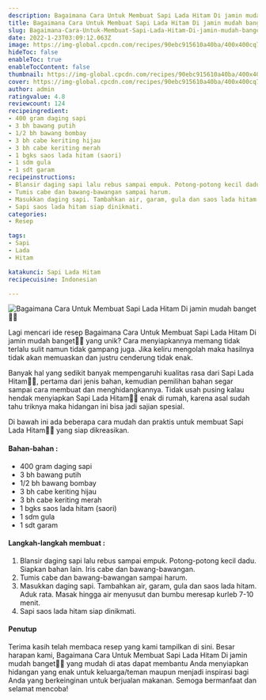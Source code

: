 ```yaml
---
description: Bagaimana Cara Untuk Membuat Sapi Lada Hitam Di jamin mudah banget"
title: Bagaimana Cara Untuk Membuat Sapi Lada Hitam Di jamin mudah banget
slug: Bagaimana-Cara-Untuk-Membuat-Sapi-Lada-Hitam-Di-jamin-mudah-banget
date: 2022-1-23T03:09:12.063Z
image: https://img-global.cpcdn.com/recipes/90ebc915610a40ba/400x400cq70/photo.jpg
hideToc: false
enableToc: true
enableTocContent: false
thumbnail: https://img-global.cpcdn.com/recipes/90ebc915610a40ba/400x400cq70/photo.jpg
cover: https://img-global.cpcdn.com/recipes/90ebc915610a40ba/400x400cq70/photo.jpg
author: admin
ratingvalue: 4.8
reviewcount: 124
recipeingredient:
- 400 gram daging sapi
- 3 bh bawang putih
- 1/2 bh bawang bombay
- 3 bh cabe keriting hijau
- 3 bh cabe keriting merah
- 1 bgks saos lada hitam (saori)
- 1 sdm gula
- 1 sdt garam
recipeinstructions:
- Blansir daging sapi lalu rebus sampai empuk. Potong-potong kecil dadu. Siapkan bahan lain. Iris cabe dan bawang-bawangan.
- Tumis cabe dan bawang-bawangan sampai harum.
- Masukkan daging sapi. Tambahkan air, garam, gula dan saos lada hitam. Aduk rata. Masak hingga air menyusut dan bumbu meresap kurleb 7-10 menit.
- Sapi saos lada hitam siap dinikmati.
categories:
- Resep

tags:
- Sapi
- Lada
- Hitam

katakunci: Sapi Lada Hitam
recipecuisine: Indonesian

---
```


![Bagaimana Cara Untuk Membuat Sapi Lada Hitam Di jamin mudah banget👩‍🍳](https://img-global.cpcdn.com/recipes/90ebc915610a40ba/400x400cq70/photo.jpg)

Lagi mencari ide resep Bagaimana Cara Untuk Membuat Sapi Lada Hitam Di jamin mudah banget👩‍🍳 yang unik? Cara menyiapkannya memang tidak terlalu sulit namun tidak gampang juga. Jika keliru mengolah maka hasilnya tidak akan memuaskan dan justru cenderung tidak enak.

Banyak hal yang sedikit banyak mempengaruhi kualitas rasa dari Sapi Lada Hitam👩‍🍳, pertama dari jenis bahan, kemudian pemilihan bahan segar sampai cara membuat dan menghidangkannya. Tidak usah pusing kalau hendak menyiapkan Sapi Lada Hitam👩‍🍳 enak di rumah, karena asal sudah tahu triknya maka hidangan ini bisa jadi sajian spesial.

Di bawah ini ada beberapa cara mudah dan praktis untuk membuat Sapi Lada Hitam👩‍🍳 yang siap dikreasikan.

<!--inarticleads1-->

#### Bahan-bahan :

- 400 gram daging sapi
- 3 bh bawang putih
- 1/2 bh bawang bombay
- 3 bh cabe keriting hijau
- 3 bh cabe keriting merah
- 1 bgks saos lada hitam (saori)
- 1 sdm gula
- 1 sdt garam

<!--inarticleads2-->

#### Langkah-langkah membuat :

1. Blansir daging sapi lalu rebus sampai empuk. Potong-potong kecil dadu. Siapkan bahan lain. Iris cabe dan bawang-bawangan.
1. Tumis cabe dan bawang-bawangan sampai harum.
1. Masukkan daging sapi. Tambahkan air, garam, gula dan saos lada hitam. Aduk rata. Masak hingga air menyusut dan bumbu meresap kurleb 7-10 menit.
1. Sapi saos lada hitam siap dinikmati.

#### Penutup

Terima kasih telah membaca resep yang kami tampilkan di sini. Besar harapan kami, Bagaimana Cara Untuk Membuat Sapi Lada Hitam Di jamin mudah banget👩‍🍳 yang mudah di atas dapat membantu Anda menyiapkan hidangan yang enak untuk keluarga/teman maupun menjadi inspirasi bagi Anda yang berkeinginan untuk berjualan makanan. Semoga bermanfaat dan selamat mencoba!